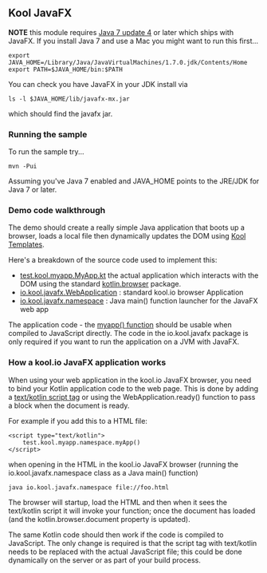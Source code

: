 ## Kool JavaFX

**NOTE** this module requires [Java 7 update 4](http://www.oracle.com/technetwork/java/javase/overview/index.html) or later which ships with JavaFX. If you install Java 7 and use a Mac you might want to run this first...

    export JAVA_HOME=/Library/Java/JavaVirtualMachines/1.7.0.jdk/Contents/Home
    export PATH=$JAVA_HOME/bin:$PATH

You can check you have JavaFX in your JDK install via

    ls -l $JAVA_HOME/lib/javafx-mx.jar

which should find the javafx jar.

### Running the sample

To run the sample try...

    mvn -Pui

Assuming you've Java 7 enabled and JAVA_HOME points to the JRE/JDK for Java 7 or later.

### Demo code walkthrough

The demo should create a really simple Java application that boots up a browser, loads a local file then dynamically updates the DOM using [Kool Templates](http://kool.io/templates.html).

Here's a breakdown of the source code used to implement this:

* [test.kool.myapp.MyApp.kt](https://github.com/koolio/kool/blob/master/javafx/kool-javafx-sample/src/main/kotlin/test/kool/myapp/MyApp.kt) the actual application which interacts with the DOM using the standard [kotlin.browser](http://jetbrains.github.com/kotlin/versions/snapshot/apidocs/kotlin/browser/package-summary.html) package.
* [io.kool.javafx.WebApplication](https://github.com/koolio/kool/tree/master/javafx/kool-javafx-sample/src/main/kotlin/io/kool/javafx/WebApplication.kt) : standard kool.io browser Application
* [io.kool.javafx.namespace](https://github.com/koolio/kool/tree/master/javafx/kool-javafx-sample/src/main/kotlin/io/kool/javafx/Main.kt) : Java main() function launcher for the JavaFX web app

The application code - the [myapp() function](https://github.com/koolio/kool/blob/master/javafx/kool-javafx-sample/src/main/kotlin/test/kool/myapp/MyApp.kt) should be usable when compiled to JavaScript directly. The code in the io.kool.javafx package is only required if you want to run the application on a JVM with JavaFX.

### How a kool.io JavaFX application works

When using your web application in the kool.io JavaFX browser, you need to bind your Kotlin application code to the web page. This is done by adding a [text/kotlin script tag](https://github.com/koolio/kool/blob/master/javafx/kool-javafx-sample/src/main/resources/sample.html#L6) or using the WebApplication.ready() function to pass a block when the document is ready.

For example if you add this to a HTML file:

    <script type="text/kotlin">
        test.kool.myapp.namespace.myApp()
    </script>

when opening in the HTML in the kool.io JavaFX browser (running the io.kool.javafx.namespace class as a Java main() function)

    java io.kool.javafx.namespace file://foo.html

The browser will startup, load the HTML and then when it sees the text/kotlin script it will invoke your function; once the document has loaded (and the kotlin.browser.document property is updated).

The same Kotlin code should then work if the code is compiled to JavaScript. The only change is required is that the script tag with text/kotlin needs to be replaced with the actual JavaScript file; this could be done dynamically on the server or as part of your build process.
